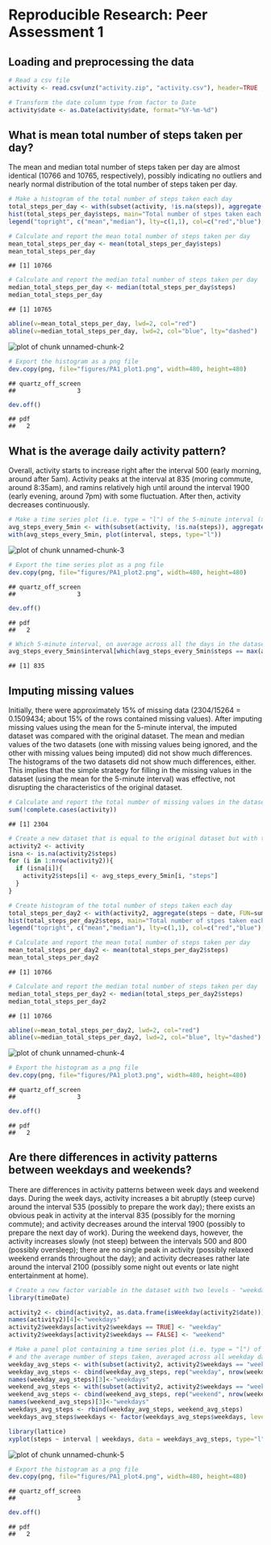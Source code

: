 # Reproducible Research: Peer Assessment 1

## Loading and preprocessing the data

```r
# Read a csv file
activity <- read.csv(unz("activity.zip", "activity.csv"), header=TRUE ,sep=",")

# Transform the date column type from factor to Date
activity$date <- as.Date(activity$date, format="%Y-%m-%d") 
```

## What is mean total number of steps taken per day?
The mean and median total number of steps taken per day are almost identical (10766 and 10765, respectively), possibly indicating no outliers and nearly normal distribution of the total number of steps taken per day. 

```r
# Make a histogram of the total number of steps taken each day
total_steps_per_day <- with(subset(activity, !is.na(steps)), aggregate(steps ~ date, FUN=sum))
hist(total_steps_per_day$steps, main="Total number of stpes taken each day", xlab="Steps", ylab="Frequency", breaks=20)
legend("topright", c("mean","median"), lty=c(1,1), col=c("red","blue"), cex=0.9)

# Calculate and report the mean total number of steps taken per day
mean_total_steps_per_day <- mean(total_steps_per_day$steps)
mean_total_steps_per_day
```

```
## [1] 10766
```

```r
# Calculate and report the median total number of steps taken per day
median_total_steps_per_day <- median(total_steps_per_day$steps)
median_total_steps_per_day
```

```
## [1] 10765
```

```r
abline(v=mean_total_steps_per_day, lwd=2, col="red")
abline(v=median_total_steps_per_day, lwd=2, col="blue", lty="dashed")
```

![plot of chunk unnamed-chunk-2](./PA1_template_files/figure-html/unnamed-chunk-2.png) 

```r
# Export the histogram as a png file
dev.copy(png, file="figures/PA1_plot1.png", width=480, height=480)
```

```
## quartz_off_screen 
##                 3
```

```r
dev.off()
```

```
## pdf 
##   2
```

## What is the average daily activity pattern?
Overall, activity starts to increase right after the interval 500 (early  morning, around after 5am). Activity peaks at the interval at 835 (moring commute, around 8:35am), and ramins relatively high until around the interval 1900 (early evening, around 7pm) with some fluctuation. After then, activity decreases continuously.

```r
# Make a time series plot (i.e. type = "l") of the 5-minute interval (x-axis) and the average number of steps taken, averaged across all days (y-axis)
avg_steps_every_5min <- with(subset(activity, !is.na(steps)), aggregate(steps ~ interval, FUN=mean))
with(avg_steps_every_5min, plot(interval, steps, type="l"))
```

![plot of chunk unnamed-chunk-3](./PA1_template_files/figure-html/unnamed-chunk-3.png) 

```r
# Export the time series plot as a png file
dev.copy(png, file="figures/PA1_plot2.png", width=480, height=480)
```

```
## quartz_off_screen 
##                 3
```

```r
dev.off()
```

```
## pdf 
##   2
```

```r
# Which 5-minute interval, on average across all the days in the dataset, contains the maximum number of steps?
avg_steps_every_5min$interval[which(avg_steps_every_5min$steps == max(avg_steps_every_5min$steps))]
```

```
## [1] 835
```

## Imputing missing values
Initially, there were approximately 15% of missing data (2304/15264 = 0.1509434; about 15% of the rows contained missing values).  After imputing missing values using the mean for the 5-minute interval, the imputed dataset was compared with the original dataset.  The mean and median values of the two datasets (one with missing values being ignored, and the other with missing values being imputed) did not show much differences. The histograms of the two datasets did not show much differences, either.  This implies that the simple strategy for filling in the missing values in the dataset (using the mean for the 5-minute interval) was effective, not disrupting the characteristics of the original dataset.

```r
# Calculate and report the total number of missing values in the dataset (i.e. the total number of rows with NAs)
sum(!complete.cases(activity))
```

```
## [1] 2304
```

```r
# Create a new dataset that is equal to the original dataset but with the missing data filled in (using the mean for the 5-minute interval).
activity2 <- activity
isna <- is.na(activity2$steps)
for (i in 1:nrow(activity2)){
  if (isna[i]){
    activity2$steps[i] <- avg_steps_every_5min[i, "steps"]
  }
}

# Create histogram of the total number of steps taken each day 
total_steps_per_day2 <- with(activity2, aggregate(steps ~ date, FUN=sum))
hist(total_steps_per_day2$steps, main="Total number of stpes taken each day (with Imputed Data)", xlab="Steps", ylab="Frequency", breaks=20)
legend("topright", c("mean","median"), lty=c(1,1), col=c("red","blue"), cex=0.9)

# Calculate and report the mean total number of steps taken per day
mean_total_steps_per_day2 <- mean(total_steps_per_day2$steps)
mean_total_steps_per_day2
```

```
## [1] 10766
```

```r
# Calculate and report the median total number of steps taken per day
median_total_steps_per_day2 <- median(total_steps_per_day2$steps)
median_total_steps_per_day2
```

```
## [1] 10766
```

```r
abline(v=mean_total_steps_per_day2, lwd=2, col="red")
abline(v=median_total_steps_per_day2, lwd=2, col="blue", lty="dashed")
```

![plot of chunk unnamed-chunk-4](./PA1_template_files/figure-html/unnamed-chunk-4.png) 

```r
# Export the histogram as a png file
dev.copy(png, file="figures/PA1_plot3.png", width=480, height=480)
```

```
## quartz_off_screen 
##                 3
```

```r
dev.off()
```

```
## pdf 
##   2
```

## Are there differences in activity patterns between weekdays and weekends?
There are differences in activity patterns between week days and weekend days. During the week days, activity increases a bit abruptly (steep curve) around the interval 535 (possibly to prepare the work day); there exists an obvious peak in activity at the interval 835 (possibly for the morning commute); and activity decreases around the interval 1900 (possibly to prepare the next day of work). During the weekend days, however, the activity increases slowly (not steep) between the intervals 500 and 800 (possibly oversleep); there are no single peak in activity (possibly relaxed weekend errands throughout the day); and activity decreases rather late around the interval 2100 (possibly some night out events or late night entertainment at home). 


```r
# Create a new factor variable in the dataset with two levels - "weekday" and "weekend"
library(timeDate)

activity2 <- cbind(activity2, as.data.frame(isWeekday(activity2$date)))
names(activity2)[4]<-"weekdays"
activity2$weekdays[activity2$weekdays == TRUE] <- "weekday"
activity2$weekdays[activity2$weekdays == FALSE] <- "weekend"

# Make a panel plot containing a time series plot (i.e. type = "l") of the 5-minute interval (x-axis)
# and the average number of steps taken, averaged across all weekday days or weekend days (y-axis). 
weekday_avg_steps <- with(subset(activity2, activity2$weekdays == "weekday"), aggregate(steps ~ interval, FUN=mean))
weekday_avg_steps <- cbind(weekday_avg_steps, rep("weekday", nrow(weekday_avg_steps)))
names(weekday_avg_steps)[3]<-"weekdays"
weekend_avg_steps <- with(subset(activity2, activity2$weekdays == "weekend"), aggregate(steps ~ interval, FUN=mean))
weekend_avg_steps <- cbind(weekend_avg_steps, rep("weekend", nrow(weekend_avg_steps)))
names(weekend_avg_steps)[3]<-"weekdays"
weekdays_avg_steps <- rbind(weekday_avg_steps, weekend_avg_steps)
weekdays_avg_steps$weekdays <- factor(weekdays_avg_steps$weekdays, levels=rev(levels(weekdays_avg_steps$weekdays)) )

library(lattice)
xyplot(steps ~ interval | weekdays, data = weekdays_avg_steps, type="l", layout = c(1, 2))
```

![plot of chunk unnamed-chunk-5](./PA1_template_files/figure-html/unnamed-chunk-5.png) 

```r
# Export the histogram as a png file
dev.copy(png, file="figures/PA1_plot4.png", width=480, height=480)
```

```
## quartz_off_screen 
##                 3
```

```r
dev.off()
```

```
## pdf 
##   2
```
